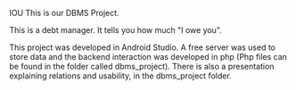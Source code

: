 IOU
This is our DBMS Project.

This is a debt manager. It tells you how much "I owe you".

This project was developed in Android Studio.
A free server was used to store data and the backend interaction was developed in php (Php files can be found in the folder called dbms_project).
There is also a presentation explaining relations and usability, in the dbms_project folder. 



